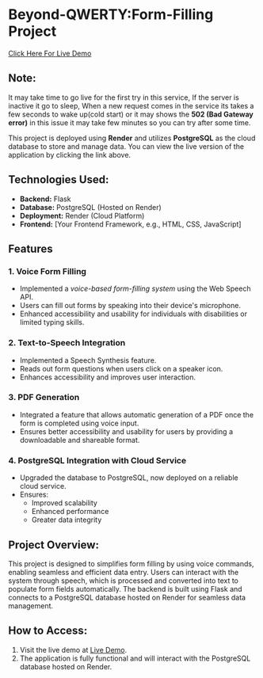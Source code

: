 # Beyond-QWERTY:Form-Filling Project

[Click Here For Live Demo](<https://mediform.onrender.com>)

## Note:
It may take time to go live for the first try in this service, If the server is inactive it go to sleep, When a new request comes in the service its takes a few seconds to wake up(cold start) or it may shows the **502 (Bad Gateway error)** in this issue it may take few minutes so you can try after some time.

This project is deployed using **Render** and utilizes **PostgreSQL** as the cloud database to store and manage data. You can view the live version of the application by clicking the link above.

## Technologies Used:
- **Backend:** Flask
- **Database:** PostgreSQL (Hosted on Render)
- **Deployment:** Render (Cloud Platform)
- **Frontend:** [Your Frontend Framework, e.g., HTML, CSS, JavaScript]
  
## Features

### 1. Voice Form Filling  
- Implemented a *voice-based form-filling system* using the Web Speech API.  
- Users can fill out forms by speaking into their device's microphone.  
- Enhanced accessibility and usability for individuals with disabilities or limited typing skills.  

### 2. Text-to-Speech Integration
- Implemented a Speech Synthesis feature.
- Reads out form questions when users click on a speaker icon.
- Enhances accessibility and improves user interaction.

### 3. PDF Generation
- Integrated a feature that allows automatic generation of a PDF once the form is completed using voice input.
- Ensures better accessibility and usability for users by providing a downloadable and shareable format.

### 4. PostgreSQL Integration with Cloud Service
- Upgraded the database to PostgreSQL, now deployed on a reliable cloud service.
- Ensures:
  - Improved scalability
  - Enhanced performance
  - Greater data integrity

## Project Overview:
This project is designed to simplifies form filling by using voice commands, enabling seamless and efficient data entry. Users can interact with the system through speech, which is processed and converted into text to populate form fields automatically. The backend is built using Flask and connects to a PostgreSQL database hosted on Render for seamless data management.

## How to Access:
1. Visit the live demo at [Live Demo](<https://mediform.onrender.com>).
2. The application is fully functional and will interact with the PostgreSQL database hosted on Render.
